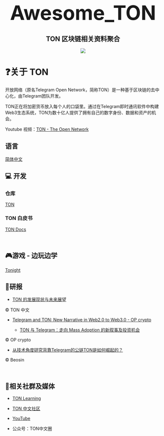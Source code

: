 <h1 align="center">
  <span style="font-size: 64px;">Awesome_TON</span>
</h1>



<h2 align="center">
  TON 区块链相关资料聚合
</h2>


<p align="center">
  <img src="https://github.com/Web3-Club/Awesome_TON/assets/76860915/2596e913-c3ee-42af-9f3f-6e3f09fd6066">
</p>

# ❓关于 TON

开放网络（原名Telegram Open Network，简称TON）是一种基于区块链的去中心化，由Telegram团队开发。


TON正在将加密货币放入每个人的口袋里。通过在Telegram即时通讯软件中构建Web3生态系统，TON为数十亿人提供了拥有自己的数字身份、数据和资产的机会。

Youtube 视频：[TON - The Open Network](https://www.youtube.com/watch?v=XgzHmV_nnpY)


## 语言
[简体中文](https://github.com/Web3-Club/Awesome_TON/README.md)

## 💻 开发

### 仓库
[TON](https://github.com/ton-blockchain/ton)

### TON 白皮书
[TON Docs](https://docs.ton.org/learn/docs)


<br>

## 🎮游戏 - 边玩边学 
[Tonight](https://tonight.dev/)


## 📖研报


- [TON 的发展现状与未来展望](https://foresightnews.pro/article/detail/43289)

©️ TON 中文


- [Telegram and TON: New Narrative in Web2.0 to Web3.0 - OP crypto](https://www.opcrypto.vc/blogs/op-crypto-ton-and-tg-foundation-network)

  - [TON 与 Telegram：走向 Mass Adoption 的新叙事及投资机会](https://foresightnews.pro/article/detail/44346)

©️ OP crypto

- [从技术角度研究背靠Telegram的公链TON是如何崛起的？](https://mp.weixin.qq.com/s/0KgTlhtcU5DGqBw27yJZw)

©️ Beosin

  
<br>

## 🙋相关社群及媒体

- [TON Learning](https://t.me/ton_learn)

- [TON 中文社区](https://t.me/toncoin_cn)

- [YouTube](https://www.youtube.com/@the_open_network)

- 公众号：TON中文圈




